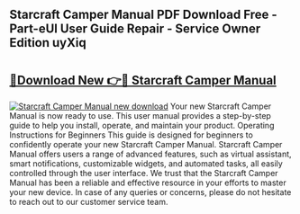 ## Starcraft Camper Manual PDF Download Free - Part-eUl User Guide Repair - Service Owner Edition uyXiq

# <h2><a href="http://bc56042.oget.top/?id=Starcraft+Camper+Manual">🔗Download New 👉🔴 Starcraft Camper Manual</a></h2>

[![Starcraft Camper Manual new download](https://i.imgur.com/5g1atiW.png)](http://bc56042.oget.top/?id=Starcraft+Camper+Manual)
Your new Starcraft Camper Manual is now ready to use. This user manual provides a step-by-step guide to help you install, operate, and maintain your product. Operating Instructions for Beginners This guide is designed for beginners to confidently operate your new Starcraft Camper Manual. Starcraft Camper Manual offers users a range of advanced features, such as virtual assistant, smart notifications, customizable widgets, and automated tasks, all easily controlled through the user interface. We trust that the Starcraft Camper Manual has been a reliable and effective resource in your efforts to master your new device. In case of any queries or concerns, please do not hesitate to reach out to our customer service team.
